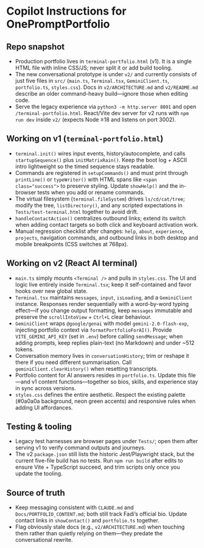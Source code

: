 # Copilot Instructions for OnePromptPortfolio

## Repo snapshot
- Production portfolio lives in `terminal-portfolio.html` (v1). It is a single HTML file with inline CSS/JS; never split it or add build tooling.
- The new conversational prototype is under `v2/` and currently consists of just five files in `src/` (`main.ts`, `Terminal.tsx`, `GeminiClient.ts`, `portfolio.ts`, `styles.css`). Docs in `v2/ARCHITECTURE.md` and `v2/README.md` describe an older command-heavy build—ignore those when editing code.
- Serve the legacy experience via `python3 -m http.server 8001` and open `/terminal-portfolio.html`. React/Vite dev server for v2 runs with `npm run dev` inside `v2/` (expects Node ≥18 and listens on port 3002).

## Working on v1 (`terminal-portfolio.html`)
- `terminal.init()` wires input events, history/autocomplete, and calls `startupSequence()` plus `initMatrixRain()`. Keep the boot log + ASCII intro lightweight so the timed sequence stays readable.
- Commands are registered in `setupCommands()` and must print through `printLine()` or `typeWriter()` with HTML spans like `<span class="success">` to preserve styling. Update `showHelp()` and the in-browser tests when you add or rename commands.
- The virtual filesystem (`terminal.fileSystem`) drives `ls/cd/cat/tree`; modify the tree, `listDirectory()`, and any scripted expectations in `Tests/test-terminal.html` together to avoid drift.
- `handleContactAction()` centralizes outbound links; extend its switch when adding contact targets so both click and keyboard activation work.
- Manual regression checklist after changes: `help`, `about`, `experience`, `projects`, navigation commands, and outbound links in both desktop and mobile breakpoints (CSS switches at 768px).

## Working on v2 (React AI terminal)
- `main.ts` simply mounts `<Terminal />` and pulls in `styles.css`. The UI and logic live entirely inside `Terminal.tsx`; keep it self-contained and favor hooks over new global state.
- `Terminal.tsx` maintains `messages`, `input`, `isLoading`, and a `GeminiClient` instance. Responses render sequentially with a word-by-word typing effect—if you change output formatting, keep `messages` immutable and preserve the `scrollIntoView` + `Ctrl+L` clear behaviour.
- `GeminiClient` wraps `@google/genai` with model `gemini-2.0-flash-exp`, injecting portfolio context via `formatPortfolioForAI()`. Provide `VITE_GEMINI_API_KEY` (set in `.env`) before calling `sendMessage`; when adding prompts, keep replies plain-text (no Markdown) and under ~512 tokens.
- Conversation memory lives in `conversationHistory`; trim or reshape it there if you need different summarisation. Call `geminiClient.clearHistory()` when resetting transcripts.
- Portfolio content for AI answers resides in `portfolio.ts`. Update this file—and v1 content functions—together so bios, skills, and experience stay in sync across versions.
- `styles.css` defines the entire aesthetic. Respect the existing palette (#0a0a0a background, neon green accents) and responsive rules when adding UI affordances.

## Testing & tooling
- Legacy test harnesses are browser pages under `Tests/`; open them after serving v1 to verify command outputs and journeys.
- The v2 `package.json` still lists the historic Jest/Playwright stack, but the current five-file build has no tests. Run `npm run build` after edits to ensure Vite + TypeScript succeed, and trim scripts only once you update the tooling.

## Source of truth
- Keep messaging consistent with `CLAUDE.md` and `Docs/PORTFOLIO_CONTENT.md`; both still track Fadi’s official bio. Update contact links in `showContact()` and `portfolio.ts` together.
- Flag obviously stale docs (e.g., `v2/ARCHITECTURE.md`) when touching them rather than quietly relying on them—they predate the conversational rewrite.
